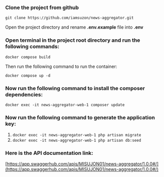 ### Clone the project from github

` git clone https://github.com/iamsuzon/news-aggregator.git `

Open the project directory and rename **.env.example** file into **.env**

### Open terminal in the project root directory and run the following commands:

` docker compose build `

Then run the following command to run the container:

` docker compose up -d `

### Now run the following command to install the composer dependencies:

` docker exec -it news-aggregator-web-1 composer update `

### Now run the following command to generate the application key:

1. ` docker exec -it news-aggregator-web-1 php artisan migrate `
2. ` docker exec -it news-aggregator-web-1 php artisan db:seed `


### Here is the API documentation link:

[https://app.swaggerhub.com/apis/MISUJON01/news-aggregator/1.0.0#/](https://app.swaggerhub.com/apis/MISUJON01/news-aggregator/1.0.0#/)
